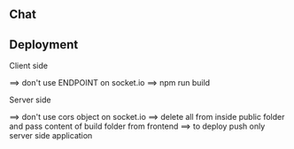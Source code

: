 ## Chat
## Deployment

 Client side 
 
 ==> don't use ENDPOINT  on socket.io
 ==> npm run build
 
Server side

==> don't use cors object on socket.io 
==> delete all from inside public folder and pass content of build folder from frontend
==> to deploy push only server side application
